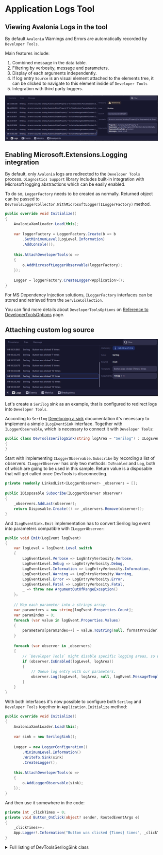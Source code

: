 # Application Logs Tool

## Viewing Avalonia Logs in the tool

By default `Avalonia` Warnings and Errors are automatically recorded by `Developer Tools`.

Main features include:

1. Combined message in the data table.
2. Filtering by verbosity, message and parameters.
3. Display of each arguments independently.
4. If log entry `Source` is an visual element attached to the elements tree, it can be clicked to navigate to this element inside of `Developer Tools`
5. Integration with third party loggers.

![Logs Tool with Avalonia warnings](../../../../static/img/dev-tools/logs-avalonia-list.png)

## Enabling Microsoft.Extensions.Logging integration

By default, only `Avalonia` logs are redirected to the `Developer Tools` process.
`Diagnostics Support` library includes built-in integration with Microsoft logging abstractions which can be easily enabled.

To do so, `LoggerFactory` needs to be created as normally. Returned object can be passed to `DevToolsLoggerCollector.WithMicrosoftLogger(ILoggerFactory)` method.

```csharp
public override void Initialize()
{
    AvaloniaXamlLoader.Load(this);

    var loggerFactory = LoggerFactory.Create(b => b
        .SetMinimumLevel(LogLevel.Information)
        .AddConsole());

    this.AttachDeveloperTools(o =>
    {
        o.AddMicrosoftLoggerObservable(loggerFactory);
    });

    Logger = loggerFactory.CreateLogger<Application>();
}
```

For MS Dependency Injection solutions, `ILoggerFactory` interfaces can be stored and retrieved from the `ServiceCollection`.

You can find more details about `DeveloperToolsOptions` on [Reference to DeveloperToolsOptions](../advanced/options-reference.md) page.

## Attaching custom log source

![Logs Tool with custom Serilog events](../../../../static/img/dev-tools/logs-custom-serilog.png)

Let's create a `Serilog` sink as an example, that is configured to redirect logs into `Developer Tools`.

According to `Serilog` [Developing a sink](https://github.com/serilog/serilog/wiki/Developing-a-sink) documentation it's necessary to implement a simple `ILogEventSink` interface. Together with `ILoggerObservable`, which is necessary to connect it with `Developer Tools`:

```csharp
public class DevToolsSerilogSink(string logArea = "Serilog") : ILogEventSink, ILoggerObservable
{
}
```

Start with implementing `ILoggerObservable.Subscribe` by recording a list of observers. `ILoggerObserver` has only two methods: `IsEnabled` and `Log`, both of which are going to be used in this sample. Return value is a disposable that will get called once DevTools is disconnecting.

```csharp
private readonly LinkedList<ILoggerObserver> _observers = [];

public IDisposable Subscribe(ILoggerObserver observer)
{
    _observers.AddLast(observer);
    return Disposable.Create(() => _observers.Remove(observer));
}
```

And `ILogEventSink.Emit` implementation has to convert Serilog log event into parameters compatible with `ILoggerObserver`:

```csharp
public void Emit(LogEvent logEvent)
{
    var logLevel = logEvent.Level switch
    {
        LogEventLevel.Verbose => LogEntryVerbosity.Verbose,
        LogEventLevel.Debug => LogEntryVerbosity.Debug,
        LogEventLevel.Information => LogEntryVerbosity.Information,
        LogEventLevel.Warning => LogEntryVerbosity.Warning,
        LogEventLevel.Error => LogEntryVerbosity.Error,
        LogEventLevel.Fatal => LogEntryVerbosity.Fatal,
        _ => throw new ArgumentOutOfRangeException()
    };

    // Map each parameter into a strings array:
    var parameters = new string[logEvent.Properties.Count];
    var paramIndex = 0;
    foreach (var value in logEvent.Properties.Values)
    {
        parameters[paramIndex++] = value.ToString(null, formatProvider);
    }

    foreach (var observer in _observers)
    {
        // `Developer Tools` might disable specific logging areas, so we need to check them first.
        if (observer.IsEnabled(logLevel, logArea))
        {
            // Queue log entry with our parameters.
            observer.Log(logLevel, logArea, null, logEvent.MessageTemplate.Text, logEvent.Exception, parameters);
        }
    }
}
```

With both interfaces it's now possible to configure both `Serilog` and `Developer Tools` together in `Application.Initialize` method:

```csharp
public override void Initialize()
{
    AvaloniaXamlLoader.Load(this);

    var sink = new SerilogSink();

    Logger = new LoggerConfiguration()
        .MinimumLevel.Information()
        .WriteTo.Sink(sink)
        .CreateLogger();

    this.AttachDeveloperTools(o =>
    {
        o.AddLoggerObservable(sink);
    });
}
```

And then use it somewhere in the code:

```csharp
private int _clickTimes = 0;
private void Button_OnClick(object? sender, RoutedEventArgs e)
{
    _clickTimes++;
    App.Logger!.Information("Button was clicked {Times} times", _clickTimes);
}
```

<details>
  <summary>Full listing of DevToolsSerilogSink class</summary>
  
```csharp
public class DevToolsSerilogSink(string logArea = "Serilog", IFormatProvider? formatProvider = null)
    : ILogEventSink, ILoggerObservable
{
    private readonly LinkedList<ILoggerObserver> _observers = [];

    public IDisposable Subscribe(ILoggerObserver observer)
    {
        _observers.AddLast(observer);
        return Disposable.Create(() => _observers.Remove(observer));
    }

    public void Emit(LogEvent logEvent)
    {
        var logLevel = logEvent.Level switch
        {
            LogEventLevel.Verbose => LogEntryVerbosity.Verbose,
            LogEventLevel.Debug => LogEntryVerbosity.Debug,
            LogEventLevel.Information => LogEntryVerbosity.Information,
            LogEventLevel.Warning => LogEntryVerbosity.Warning,
            LogEventLevel.Error => LogEntryVerbosity.Error,
            LogEventLevel.Fatal => LogEntryVerbosity.Fatal,
            _ => throw new ArgumentOutOfRangeException()
        };

        var parameters = new string[logEvent.Properties.Count];
        var paramIndex = 0;
        foreach (var value in logEvent.Properties.Values)
        {
            parameters[paramIndex++] = value.ToString(null, formatProvider);
        }

        foreach (var observer in _observers)
        {
            if (observer.IsEnabled(logLevel, logArea))
            {
                observer.Log(logLevel, logArea, null, logEvent.MessageTemplate.Text, logEvent.Exception, parameters);
            }
        }
    }
}
```

</details>